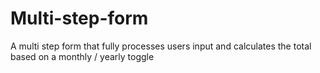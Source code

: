 # Multi-step-form
A multi step form that fully processes users input and calculates the total based on a monthly / yearly toggle

